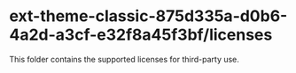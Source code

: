 # ext-theme-classic-875d335a-d0b6-4a2d-a3cf-e32f8a45f3bf/licenses

This folder contains the supported licenses for third-party use.
